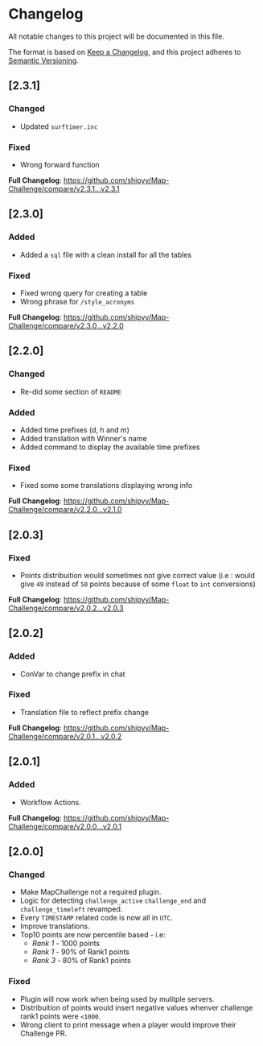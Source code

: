 # Changelog
All notable changes to this project will be documented in this file.

The format is based on [Keep a Changelog](https://keepachangelog.com/en/1.0.0/),
and this project adheres to [Semantic Versioning](https://semver.org/spec/v2.0.0.html).

## [2.3.1]

### Changed

- Updated `surftimer.inc`

### Fixed

- Wrong forward function

**Full Changelog**: https://github.com/shipyy/Map-Challenge/compare/v2.3.1...v2.3.1

## [2.3.0]

### Added

- Added a `sql` file with a clean install for all the tables

### Fixed

- Fixed wrong query for creating a table
- Wrong phrase for `/style_acronyms`

**Full Changelog**: https://github.com/shipyy/Map-Challenge/compare/v2.3.0...v2.2.0

## [2.2.0]

### Changed

- Re-did some section of `README`

### Added

- Added time prefixes (d, h and m)
- Added translation with Winner's name
- Added command to display the available time prefixes

### Fixed

- Fixed some some translations displaying wrong info

**Full Changelog**: https://github.com/shipyy/Map-Challenge/compare/v2.2.0...v2.1.0

## [2.0.3]

### Fixed

- Points distribuition would sometimes not give correct value (i.e : would give `49` instead of `50` points because of some `float` to `int` conversions)

**Full Changelog**: https://github.com/shipyy/Map-Challenge/compare/v2.0.2...v2.0.3

## [2.0.2]

### Added

- ConVar to change prefix in chat

### Fixed

- Translation file to reflect prefix change

**Full Changelog**: https://github.com/shipyy/Map-Challenge/compare/v2.0.1...v2.0.2

## [2.0.1]

### Added

- Workflow Actions.

**Full Changelog**: https://github.com/shipyy/Map-Challenge/compare/v2.0.0...v2.0.1

## [2.0.0]

### Changed

- Make MapChallenge not a required plugin.
- Logic for detecting `challenge_active` `challenge_end` and `challenge_timeleft` revamped.
- Every `TIMESTAMP` related code is now all in `UTC`.
- Improve translations.
- Top10 points are now percentile based - i.e:
    - _Rank 1_ - 1000 points
    - _Rank 1_ - 90% of Rank1 points
    - _Rank 3_ - 80% of Rank1 points

### Fixed

- Plugin will now work when being used by mulitple servers.
- Distribuition of points would insert negative values whenver challenge rank1 points were `<1000`.
- Wrong client to print message when a player would improve their Challenge PR.
